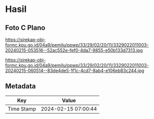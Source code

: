 # Hasil

## Foto C Plano

https://sirekap-obj-formc.kpu.go.id/04a9/pemilu/ppwp/33/29/02/20/11/3329022011003-20240215-053516--52ac552e-fef0-4da7-9855-e50b133d7313.jpg

https://sirekap-obj-formc.kpu.go.id/04a9/pemilu/ppwp/33/29/02/20/11/3329022011003-20240215-060514--83de4de5-1f1c-4cd7-8ab4-e106eb83c244.jpg


## Metadata

| Key        | Value               |
| ---------- | ------------------- |
| Time Stamp | 2024-02-15 07:00:44 |



